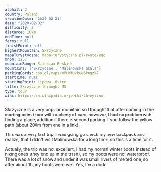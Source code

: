 ```yaml
---
asphalt: 2
country: Poland
creationDate: "2020-02-21"
date: "2020-02-02"
difficulty: 2
distance: 16km
endTime: null
ferns: null
finishPoint: null
highestMountain: Skrzyczne
mapaTurystyczna: mapa-turystyczna.pl/route/egq
mnpm: 1257
mountainRange: Silesian Beskids
mountains: ['Skrzyczne', 'Malinowska Skala']
parkingCords: goo.gl/maps/mPHWfUvkuN6PQgzk7
startTime: null
startingPoint: Lipowa, Ostre
title: Skrzyczne throught MS
type: tour
wiki: https://en.wikipedia.org/wiki/Skrzyczne
---
```


Skrzyczne is a very popular mountain so I thought that after coming to the starting point there will be plenty of cars, however, I had no problem with finding a place, additional there is second parking if you follow the yellow path (about 200m from one in a link).

This was a very fast trip, I was going go check my new backpack and realize, that I didn't visit Malinowska for a long time, so this is a time for it.

Actually, the trip was not excellent, I had my normal winter boots instead of hiking ones (they end up in the trash), so my boots were not waterproof. There was a lot of snow and under it was small rivers of melted one, so after about 1h, my boots were wet. Yes, I'm a dork.
